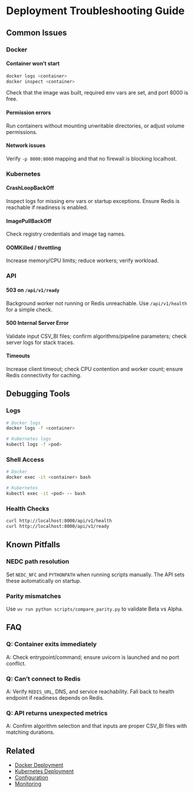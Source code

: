 # Deployment Troubleshooting Guide

## Common Issues

### Docker

#### Container won’t start
```bash
docker logs <container>
docker inspect <container>
```
Check that the image was built, required env vars are set, and port 8000 is free.

#### Permission errors
Run containers without mounting unwritable directories, or adjust volume permissions.

#### Network issues
Verify `-p 8000:8000` mapping and that no firewall is blocking localhost.

### Kubernetes

#### CrashLoopBackOff
Inspect logs for missing env vars or startup exceptions. Ensure Redis is reachable if readiness is enabled.

#### ImagePullBackOff
Check registry credentials and image tag names.

#### OOMKilled / throttling
Increase memory/CPU limits; reduce workers; verify workload.

### API

#### 503 on `/api/v1/ready`
Background worker not running or Redis unreachable. Use `/api/v1/health` for a simple check.

#### 500 Internal Server Error
Validate input CSV_BI files; confirm algorithms/pipeline parameters; check server logs for stack traces.

#### Timeouts
Increase client timeout; check CPU contention and worker count; ensure Redis connectivity for caching.

## Debugging Tools

### Logs
```bash
# Docker logs
docker logs -f <container>

# Kubernetes logs
kubectl logs -f <pod>
```

### Shell Access
```bash
# Docker
docker exec -it <container> bash

# Kubernetes
kubectl exec -it <pod> -- bash
```

### Health Checks
```bash
curl http://localhost:8000/api/v1/health
curl http://localhost:8000/api/v1/ready
```

## Known Pitfalls

### NEDC path resolution
Set `NEDC_NFC` and `PYTHONPATH` when running scripts manually. The API sets these automatically on startup.

### Parity mismatches
Use `uv run python scripts/compare_parity.py` to validate Beta vs Alpha.

## FAQ

### Q: Container exits immediately
A: Check entrypoint/command; ensure uvicorn is launched and no port conflict.

### Q: Can’t connect to Redis
A: Verify `REDIS_URL`, DNS, and service reachability. Fall back to health endpoint if readiness depends on Redis.

### Q: API returns unexpected metrics
A: Confirm algorithm selection and that inputs are proper CSV_BI files with matching durations.

## Related
- [Docker Deployment](docker.md)
- [Kubernetes Deployment](kubernetes.md)
- [Configuration](configuration.md)
- [Monitoring](monitoring.md)
